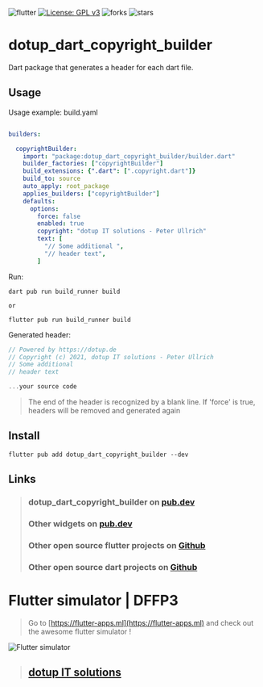 ![flutter](https://badgen.net/pub/flutter-platform/xml) [![License: GPL v3](https://img.shields.io/badge/License-GPLv3-blue.svg)](https://www.gnu.org/licenses/gpl-3.0) ![forks](https://badgen.net/github/forks/dotupNET/dotup_dart_copyright_generator/) ![stars](https://badgen.net/github/stars/dotupNET/dotup_dart_copyright_generator/)

# dotup_dart_copyright_builder

Dart package that generates a header for each dart file.

## Usage

Usage example: build.yaml

```yaml

builders:

  copyrightBuilder:
    import: "package:dotup_dart_copyright_builder/builder.dart"
    builder_factories: ["copyrightBuilder"]
    build_extensions: {".dart": [".copyright.dart"]}
    build_to: source
    auto_apply: root_package
    applies_builders: ["copyrightBuilder"]
    defaults:
      options:
        force: false
        enabled: true
        copyright: "dotup IT solutions - Peter Ullrich"
        text: [
          "// Some additional ",
          "// header text",
        ]
```

Run: 
```shell
dart pub run build_runner build

or

flutter pub run build_runner build
```

Generated header:

```dart
// Powered by https://dotup.de
// Copyright (c) 2021, dotup IT solutions - Peter Ullrich
// Some additional
// header text

...your source code
```

> The end of the header is recognized by a blank line.
> If 'force' is true, headers will be removed and generated again


## Install
`flutter pub add dotup_dart_copyright_builder --dev`

## Links

> ### dotup_dart_copyright_builder on [pub.dev](https://pub.dev/packages/dotup_dart_copyright_builder)
>
> ### Other widgets on [pub.dev](https://pub.dev/packages?q=dotup)
> 
> ### Other open source flutter projects on [Github](https://github.com/search?q=dotup_flutter)
> 
> ### Other open source dart projects on [Github](https://github.com/search?q=dotup_dart)

# Flutter simulator | DFFP3
> Go to [https://flutter-apps.ml](https://flutter-apps.ml) and check out the awesome flutter simulator !

![Flutter simulator](https://flutter-apps.ml/wp-content/uploads/2021/10/Bildschirmfoto-2021-10-31-um-11.34.42-2048x1335.png)

> ## [dotup IT solutions](https://dotup.de)
